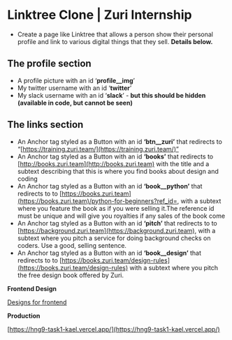 # Linktree Clone | Zuri Internship

- Create a page like Linktree that allows a person show their personal profile and link to various digital things that they sell. **Details below.**

## The profile section

- A profile picture with an id ‘**profile\_\_img**’
- My twitter username with an id ‘**twitter**’
- My slack username with an id ‘**slack**’ - **but this should be hidden (available in code, but cannot be seen)**

## The links section

- An Anchor tag styled as a Button with an id **‘btn\_\_zuri’** that redirects to “[https://training.zuri.team/](https://training.zuri.team/)”
- An Anchor tag styled as a Button with an id **‘books’** that redirects to [http://books.zuri.team](http://books.zuri.team) with the title and a subtext describing that this is where you find books about design and coding
- An Anchor tag styled as a Button with an id **‘book\_\_python’** that redirects to to [https://books.zuri.team](https://books.zuri.team)/python-for-beginners?ref_id=<yourslackname>, with a subtext where you feature the book as if you were selling it.The reference id must be unique and will give you royalties if any sales of the book come
- An Anchor tag styled as a Button with an id **‘pitch’** that redirects to to [https://background.zuri.team](https://background.zuri.team), with a subtext where you pitch a service for doing background checks on coders. Use a good, selling sentence.
- An Anchor tag styled as a Button with an id **‘book\_\_design’** that redirects to to [https://books.zuri.team/design-rules](https://books.zuri.team/design-rules) with a subtext where you pitch the free design book offered by Zuri.

**Frontend Design**

[Designs for frontend](https://www.figma.com/file/m2C1MHd8vASrLqfxSUdgxD/Designs-for-frontend?node-id=4623%3A431129)

**Production**

[https://hng9-task1-kael.vercel.app/](https://hng9-task1-kael.vercel.app/)
